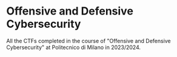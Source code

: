 # Offensive and Defensive Cybersecurity
All the CTFs completed in the course of "Offensive and Defensive Cybersecurity" at Politecnico di Milano in 2023/2024.
